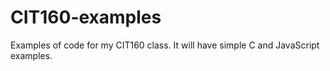 # CIT160-examples
Examples of code for my CIT160 class. It will have simple C and JavaScript examples.
